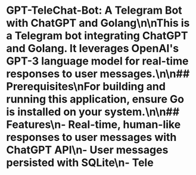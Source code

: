 # GPT-TeleChat-Bot: A Telegram Bot with ChatGPT and Golang\n\nThis is a Telegram bot integrating ChatGPT and Golang. It leverages OpenAI's GPT-3 language model for real-time responses to user messages.\n\n## Prerequisites\nFor building and running this application, ensure Go is installed on your system.\n\n## Features\n- Real-time, human-like responses to user messages with ChatGPT API\n- User messages persisted with SQLite\n- Tele